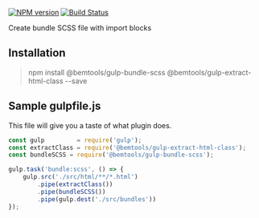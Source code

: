﻿[![NPM version](https://img.shields.io/badge/npm-1.0.0-blue.svg)](https://www.npmjs.com/package/@bemtools/gulp-bundle-scss)
[![Build Status](https://travis-ci.org/yury-kopyl/bemtools__gulp-bundle-scss.svg?branch=master)](https://travis-ci.org/yury-kopyl/bemtools__gulp-bundle-scss)

Create bundle SCSS file with import blocks

## Installation

> npm install @bemtools/gulp-bundle-scss @bemtools/gulp-extract-html-class --save

## Sample gulpfile.js

This file will give you a taste of what plugin does.

```javascript
const gulp         = require('gulp');
const extractClass = require('@bemtools/gulp-extract-html-class');
const bundleSCSS = require('@bemtools/gulp-bundle-scss');

gulp.task('bundle:scss', () => {
	gulp.src('./src/html/**/*.html')
		.pipe(extractClass())
		.pipe(bundleSCSS())
		.pipe(gulp.dest('./src/bundles'))
});
```